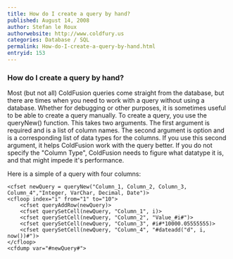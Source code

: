 ```yaml
---
title: How do I create a query by hand?
published: August 14, 2008
author: Stefan le Roux
authorwebsite: http://www.coldfury.us
categories: Database / SQL
permalink: How-do-I-create-a-query-by-hand.html
entryid: 153
---
```


<h3>How do I create a query by hand?</h3>

<p>
Most (but not all) ColdFusion queries come straight from the database, but there are times when you need to work with a query without using a database. Whether for debugging or other purposes, it is sometimes useful to be able to create a query manually. To create a query, you use the queryNew() function. This takes two arguments. The first argument is required and is a list of column names. The second argument is option and is a corresponding list of data types for the columns. If you use this second argument, it helps ColdFusion work with the query better. If you do not specify the "Column Type", ColdFusion needs to figure what datatype it is, and that might impede it's performance.
</p>

<p>
Here is a simple of a query with four columns:
</p>

<pre><code class="language-markup">&lt;cfset newQuery = queryNew(&quot;Column_1, Column_2, Column_3, Column_4&quot;,&quot;Integer, VarChar, Decimal, Date&quot;)&gt;
&lt;cfloop index=&quot;i&quot; from=&quot;1&quot; to=&quot;10&quot;&gt;
	&lt;cfset queryAddRow(newQuery)&gt;
	&lt;cfset querySetCell(newQuery, &quot;Column_1&quot;, i)&gt;
    &lt;cfset querySetCell(newQuery, &quot;Column_2&quot;, &quot;Value_#i#&quot;)&gt;
    &lt;cfset querySetCell(newQuery, &quot;Column_3&quot;, #i#*10000.05555555)&gt;
    &lt;cfset querySetCell(newQuery, &quot;Column_4&quot;, &quot;#dateadd(&quot;d&quot;, i, now())#&quot;)&gt;   
&lt;/cfloop&gt;
&lt;cfdump var=&quot;#newQuery#&quot;&gt;
</code></pre>



